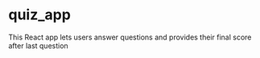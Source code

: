# quiz_app
This React app lets users answer questions and provides their final score after last question
